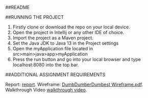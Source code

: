 ##README

##RUNNING THE PROJECT
1. Firstly clone or download the repo on your local device.
2. Open the project in Intellij or any other IDE of choice.
3. Import the project as a Maven project.
4. Set the Java JDK to Java 13 in the Project settings
5. Open the myApplication file located in src>main>java>app>myApplication
6. Press the run button and go into your local browser and type localhost:8080 into the top bar.

##ADDITIONAL ASSIGNMENT REQUIREMENTS

Report: [report](DumbDumberDumbest_Report.pdf).
Wireframe: [DumbDumberDumbest Wireframe.pdf]().
Walkthrough Video [walkthrough video]().
